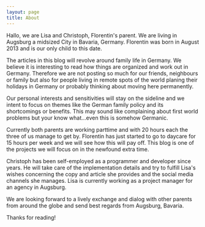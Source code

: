 ```yaml
---
layout: page
title: About
---
```


Hallo, we are Lisa and Christoph, Florentin's parent. We are living in Augsburg a midsized City in Bavaria, Germany. Florentin was born in August 2013 and is our only child to this date.

The articles in this blog will revolve around family life in Germany. We believe it is interesting to read how things are organized and work out in Germany. Therefore we are not posting so much for our friends, neighbours or family but also for people living in remote spots of the world planing their holidays in Germany or probably thinking about moving here permanently.

Our personal interests and sensitivities will stay on the sideline and we intent to focus on themes like the German family policy and its shortcomings or benefits. This may sound like complaining about first world problems but your know what...even this is somehow Germanic.

Currently both parents are working parttime and with 20 hours each the three of us manage to get by. Florentin has just started to go to daycare for 15 hours per week and we will see how this will pay off. This blog is one of the projects we will focus on in the newfound extra time.

Christoph has been self-employed as a programmer and developer since years. He will take care of the implementation details and try to fulfill Lisa's wishes concerning the copy and article she provides and the social media channels she manages. Lisa is currently working as a project manager for an agency in Augsburg.

We are looking forward to a lively exchange and dialog with other parents from around the globe and send best regards from Augsburg, Bavaria.

Thanks for reading!
